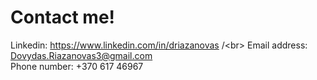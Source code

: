 # Contact me!
Linkedin: https://www.linkedin.com/in/driazanovas /\<br>
Email address: Dovydas.Riazanovas3@gmail.com <br>
Phone number: +370 617 46967
